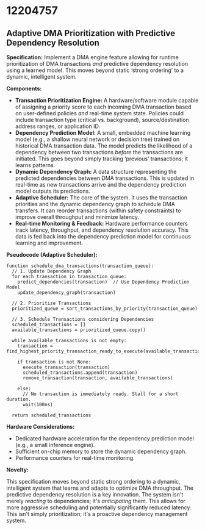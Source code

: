 # 12204757

## Adaptive DMA Prioritization with Predictive Dependency Resolution

**Specification:** Implement a DMA engine feature allowing for runtime prioritization of DMA transactions *and* predictive dependency resolution using a learned model. This moves beyond static ‘strong ordering’ to a dynamic, intelligent system.

**Components:**

*   **Transaction Prioritization Engine:** A hardware/software module capable of assigning a priority score to each incoming DMA transaction based on user-defined policies *and* real-time system state. Policies could include transaction type (critical vs. background), source/destination address ranges, or application ID.
*   **Dependency Prediction Model:** A small, embedded machine learning model (e.g., a shallow neural network or decision tree) trained on historical DMA transaction data. The model predicts the likelihood of a dependency between two transactions *before* the transactions are initiated. This goes beyond simply tracking ‘previous’ transactions; it learns patterns.
*   **Dynamic Dependency Graph:** A data structure representing the predicted dependencies between DMA transactions. This is updated in real-time as new transactions arrive and the dependency prediction model outputs its predictions.
*   **Adaptive Scheduler:** The core of the system. It uses the transaction priorities and the dynamic dependency graph to schedule DMA transfers.  It can reorder transactions (within safety constraints) to improve overall throughput and minimize latency.
*   **Real-time Monitoring & Feedback:**  Hardware performance counters track latency, throughput, and dependency resolution accuracy. This data is fed back into the dependency prediction model for continuous learning and improvement.

**Pseudocode (Adaptive Scheduler):**

```
function schedule_dma_transactions(transaction_queue):
  // 1. Update Dependency Graph
  for each transaction in transaction_queue:
    predict_dependencies(transaction)  // Use Dependency Prediction Model
    update_dependency_graph(transaction)

  // 2. Prioritize Transactions
  prioritized_queue = sort_transactions_by_priority(transaction_queue)

  // 3. Schedule Transactions considering Dependencies
  scheduled_transactions = []
  available_transactions = prioritized_queue.copy()

  while available_transactions is not empty:
    transaction = find_highest_priority_transaction_ready_to_execute(available_transactions)

    if transaction is not None:
      execute_transaction(transaction)
      scheduled_transactions.append(transaction)
      remove_transaction(transaction, available_transactions)

    else:
      // No transaction is immediately ready. Stall for a short duration.
      wait(100ns)

  return scheduled_transactions
```

**Hardware Considerations:**

*   Dedicated hardware acceleration for the dependency prediction model (e.g., a small inference engine).
*   Sufficient on-chip memory to store the dynamic dependency graph.
*   Performance counters for real-time monitoring.

**Novelty:**

This specification moves beyond static strong ordering to a dynamic, intelligent system that learns and adapts to optimize DMA throughput.  The predictive dependency resolution is a key innovation. The system isn't merely *reacting* to dependencies; it's *anticipating* them. This allows for more aggressive scheduling and potentially significantly reduced latency. This isn't simply prioritization; it's a proactive dependency management system.